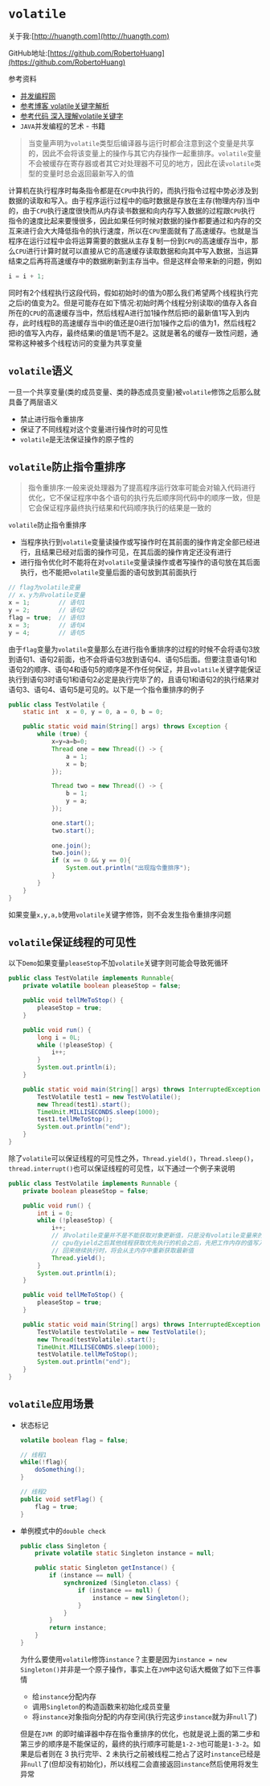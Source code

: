 # `volatile`

关于我:[http://huangth.com](http://huangth.com)

GitHub地址:[https://github.com/RobertoHuang](https://github.com/RobertoHuang)

参考资料

- [并发编程网](http://ifeve.com/)
- [参考博客 volatile关键字解析](https://www.cnblogs.com/dolphin0520/p/3920373.html)
- [参考代码 深入理解volatile关键字](https://gitee.com/zjt_hans/hello-java/tree/master/JavaSE/src/main/java/keyword_volatile)
- `JAVA`并发编程的艺术 - 书籍

> 当变量声明为`volatile`类型后编译器与运行时都会注意到这个变量是共享的，因此不会将该变量上的操作与其它内存操作一起重排序。`volatile`变量不会被缓存在寄存器或者其它对处理器不可见的地方，因此在读`volatile`类型的变量时总会返回最新写入的值



计算机在执行程序时每条指令都是在`CPU`中执行的，而执行指令过程中势必涉及到数据的读取和写入。由于程序运行过程中的临时数据是存放在主存(物理内存)当中的，由于`CPU`执行速度很快而从内存读书数据和向内存写入数据的过程跟`CPU`执行指令的速度比起来要慢很多，因此如果任何时候对数据的操作都要通过和内存的交互来进行会大大降低指令的执行速度，所以在`CPU`里面就有了高速缓存。也就是当程序在运行过程中会将运算需要的数据从主存复制一份到`CPU`的高速缓存当中，那么`CPU`进行计算时就可以直接从它的高速缓存读取数据和向其中写入数据，当运算结束之后再将高速缓存中的数据刷新到主存当中。但是这样会带来新的问题，例如

```java
i = i + 1;
```

同时有2个线程执行这段代码，假如初始时i的值为0那么我们希望两个线程执行完之后i的值变为2。但是可能存在如下情况:初始时两个线程分别读取i的值存入各自所在的`CPU`的高速缓存当中，然后线程A进行加1操作然后把i的最新值1写入到内存，此时线程B的高速缓存当中i的值还是0进行加1操作之后i的值为1，然后线程2把i的值写入内存，最终结果i的值是1而不是2。这就是著名的缓存一致性问题，通常称这种被多个线程访问的变量为共享变量

## `volatile`语义

一旦一个共享变量(类的成员变量、类的静态成员变量)被`volatile`修饰之后那么就具备了两层语义

- 禁止进行指令重排序
- 保证了不同线程对这个变量进行操作时的可见性
- `volatile`是无法保证操作的原子性的

## `volatile`防止指令重排序

> 指令重排序:一般来说处理器为了提高程序运行效率可能会对输入代码进行优化，它不保证程序中各个语句的执行先后顺序同代码中的顺序一致，但是它会保证程序最终执行结果和代码顺序执行的结果是一致的

`volatile`防止指令重排序

- 当程序执行到`volatile`变量读操作或写操作时在其前面的操作肯定全部已经进行，且结果已经对后面的操作可见，在其后面的操作肯定还没有进行
- 进行指令优化时不能将在对`volatile`变量读操作或者写操作的语句放在其后面执行，也不能把`volatile`变量后面的语句放到其前面执行

```java
// flag为volatile变量
// x、y为非volatile变量
x = 1;        // 语句1
y = 2;        // 语句2
flag = true;  // 语句3
x = 3;        // 语句4
y = 4;        // 语句5
```

由于`flag`变量为`volatile`变量那么在进行指令重排序的过程的时候不会将语句3放到语句1、语句2前面，也不会将语句3放到语句4、语句5后面。但要注意语句1和语句2的顺序、语句4和语句5的顺序是不作任何保证，并且`volatile`关键字能保证执行到语句3时语句1和语句2必定是执行完毕了的，且语句1和语句2的执行结果对语句3、语句4、语句5是可见的。以下是一个指令重排序的例子

```java
public class TestVolatile {
    static int  x = 0, y = 0, a = 0, b = 0;

    public static void main(String[] args) throws Exception {
        while (true) {
            x=y=a=b=0;
            Thread one = new Thread(() -> {
                a = 1;
                x = b;
            });

            Thread two = new Thread(() -> {
                b = 1;
                y = a;
            });

            one.start();
            two.start();
            
            one.join();
            two.join();
            if (x == 0 && y == 0){
                System.out.println("出现指令重排序");
            }
        }
    }
}
```

如果变量`x,y,a,b`使用`volatile`关键字修饰，则不会发生指令重排序问题

## `volatile`保证线程的可见性

以下`Demo`如果变量`pleaseStop`不加`volatile`关键字则可能会导致死循环

```java
public class TestVolatile implements Runnable{
    private volatile boolean pleaseStop = false;

    public void tellMeToStop() {
        pleaseStop = true;
    }

    public void run() {
        long i = 0L;
        while (!pleaseStop) {
            i++;
        }
        System.out.println(i);
    }

    public static void main(String[] args) throws InterruptedException {
        TestVolatile test1 = new TestVolatile();
        new Thread(test1).start();
        TimeUnit.MILLISECONDS.sleep(1000);
        test1.tellMeToStop();
        System.out.println("end");
    }
}
```

除了`volatile`可以保证线程的可见性之外，`Thread.yield()`，`Thread.sleep()`，`thread.interrupt()`也可以保证线程的可见性，以下通过一个例子来说明

```java
public class TestVolatile implements Runnable {
    private boolean pleaseStop = false;

    public void run() {
        int i = 0;
        while (!pleaseStop) {
            i++;
            // 非volatile变量并不是不能获取对象更新值，只是没有volatile变量来的那么及时
            // cpu在yield之后其他线程获取优先执行的机会之后，先把工作内存的值写入主内存
            // 回来继续执行时，将会从主内存中重新获取最新值
            Thread.yield();
        }
        System.out.println(i);
    }

    public void tellMeToStop() {
        pleaseStop = true;
    }

    public static void main(String[] args) throws InterruptedException {
        TestVolatile testVolatile = new TestVolatile();
        new Thread(testVolatile).start();
        TimeUnit.MILLISECONDS.sleep(1000);
        testVolatile.tellMeToStop();
        System.out.println("end");
    }
}
```

## `volatile`应用场景

- 状态标记

  ```java
  volatile boolean flag = false;
  
  // 线程1
  while(!flag){
      doSomething();
  }
  
  // 线程2
  public void setFlag() {
      flag = true;
  }
  ```

- 单例模式中的`double check`

  ```java
  public class Singleton {
      private volatile static Singleton instance = null;
  
      public static Singleton getInstance() {
          if (instance == null) {
              synchronized (Singleton.class) {
                  if (instance == null) {
                      instance = new Singleton();
                  }
              }
          }
          return instance;
      }
  }
  ```

  为什么要使用`volatile`修饰`instance`？主要是因为`instance = new Singleton()`并非是一个原子操作，事实上在`JVM`中这句话大概做了如下三件事情

  - 给`instance`分配内存
  - 调用`Singleton`的构造函数来初始化成员变量
  - 将`instance`对象指向分配的内存空间(执行完这步`instance`就为非`null`了)

  但是在`JVM `的即时编译器中存在指令重排序的优化，也就是说上面的第二步和第三步的顺序是不能保证的，最终的执行顺序可能是`1-2-3`也可能是`1-3-2`。如果是后者则在 3 执行完毕、2 未执行之前被线程二抢占了这时`instance`已经是非`null`了(但却没有初始化)，所以线程二会直接返回`instance`然后使用将发生异常
